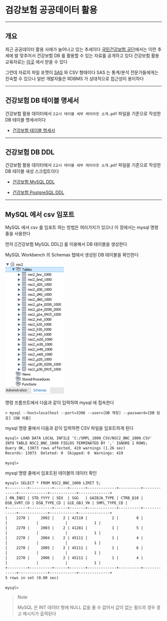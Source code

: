 

# 검강보험 공공데이터 활용


---


## 개요

최근 공공데이터 활용 사례가 늘어나고 있는 추세이다
[국민건강보험 공단](https://nhiss.nhis.or.kr/)에서는 이런 추세에 발 맞추어서 건강보험 DB 를 활용할 수 있는 자료를 공개하고 있다
건강보험 활용 교육자료는 [이곳](https://nhiss.nhis.or.kr/bbs/boards/notice/963.do) 에서 받을 수 있다

그런데 자료의 파일 포맷이 [SAS](https://www.sas.com/) 와 CSV 형태이다
SAS 는 통계/분석 전문가들에게는 친숙할 수 있으나 일반 개발자들은 RDBMS 가 상대적으로 접근성이 용이하다


---


## 건강보험 DB 테이블 명세서

건강보험 활용 데이터에서 `2교시 테이블 세부 레이아웃 소개.pdf` 파일을 기준으로 작성한 DB 테이블 명세서이다

- [건강보험 테이블 명세서](nsc_DB_Table_Definition.md)


---


## 건강보험 DB DDL

건강보험 활용 데이터에서 `2교시 테이블 세부 레이아웃 소개.pdf` 파일을 기준으로 작성한 DB 테이블 새성 스크립트이다


- [건강보험 MySQL DDL](nsc_mysql_ddl.md)

- [건강보험 PostgreSQL DDL](nsc_postgresql_ddl.md)


---


## MySQL 에서 csv 임포트

MySQL 에서 csv 를 임포트 하는 방법은 여러가지가 있으나 이 장에서는 mysql 명령줄을 사용한다

먼저 [[건강보험 MySQL DDL]] 를 이용해서 DB 테이블을 생성한다

MySQL Workbench 의 Schemas 탭에서 생성된 DB 테이블을 확인한다

![](nsc2_mysql_ddl01.png)

명령 프롬프트에서 다음과 같이 입력하여 mysql 에 접속한다

```
> mysql --host=localhost --port=3306 --user=[DB 계정] --password=[DB 암호] [DB 이름]
```

mysql 명령 줄에서 다음과 같이 입력하면 CSV 파일을 임포트하게 된다

```
mysql> LOAD DATA LOCAL INFILE 'C:/SMPL_1000_CSV/NSC2_BNC_1000.CSV' INTO TABLE NSC2_BNC_1000 FIELDS TERMINATED BY ',' IGNORE 1 ROWS;
Query OK, 13073 rows affected, 419 warnings (1.26 sec)
Records: 13073  Deleted: 0  Skipped: 0  Warnings: 419

mysql>
```

mysql 명령 줄에서 임포트된 테이블의 데이터 확인

```
mysql> SELECT * FROM NSC2_BNC_1000 LIMIT 5;
+---------+----------+------+-------+-------------+----------+-------------+-------------+------------+--------------+
| RN_INDI | STD_YYYY | SEX  | SGG   | GAIBJA_TYPE | CTRB_Q10 | DSB_SVRT_CD | DSB_TYPE_CD | G1E_OBJ_YN | SMPL_TYPE_CD |
+---------+----------+------+-------+-------------+----------+-------------+-------------+------------+--------------+
|    2270 |     2002 |    2 | 42110 |           2 |        8 |             |             |            |            1 |
|    2270 |     2003 |    2 | 41281 |           1 |        5 |             |             |            |            1 |
|    2270 |     2004 |    2 | 45111 |           1 |        4 |             |             |            |            1 |
|    2270 |     2005 |    2 | 45111 |           1 |        6 |             |             |            |            1 |
|    2270 |     2006 |    2 | 45111 |           1 |        4 |             |             |            |            1 |
+---------+----------+------+-------+-------------+----------+-------------+-------------+------------+--------------+
5 rows in set (0.00 sec)

mysql>
```

> Note
>
> MySQL 은 INT 데이터 형에 NULL 값을 줄 수 없어서 값이 없는 필드의 경우 경고 메시지가 출력된다


